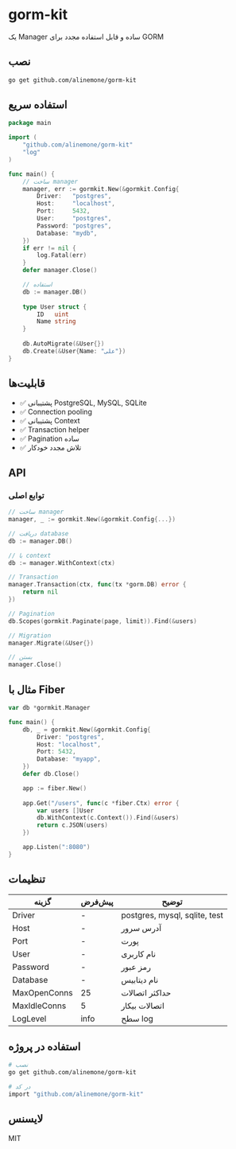 # gorm-kit

یک Manager ساده و قابل استفاده مجدد برای GORM

## نصب

```bash
go get github.com/alinemone/gorm-kit
```

## استفاده سریع

```go
package main

import (
    "github.com/alinemone/gorm-kit"
    "log"
)

func main() {
    // ساخت manager
    manager, err := gormkit.New(&gormkit.Config{
        Driver:   "postgres",
        Host:     "localhost",
        Port:     5432,
        User:     "postgres",
        Password: "postgres",
        Database: "mydb",
    })
    if err != nil {
        log.Fatal(err)
    }
    defer manager.Close()

    // استفاده
    db := manager.DB()
    
    type User struct {
        ID   uint
        Name string
    }
    
    db.AutoMigrate(&User{})
    db.Create(&User{Name: "علی"})
}
```

## قابلیت‌ها

- ✅ پشتیبانی PostgreSQL, MySQL, SQLite
- ✅ Connection pooling
- ✅ پشتیبانی Context
- ✅ Transaction helper
- ✅ Pagination ساده
- ✅ تلاش مجدد خودکار

## API

### توابع اصلی

```go
// ساخت manager
manager, _ := gormkit.New(&gormkit.Config{...})

// دریافت database
db := manager.DB()

// با context
db := manager.WithContext(ctx)

// Transaction
manager.Transaction(ctx, func(tx *gorm.DB) error {
    return nil
})

// Pagination
db.Scopes(gormkit.Paginate(page, limit)).Find(&users)

// Migration
manager.Migrate(&User{})

// بستن
manager.Close()
```

## مثال با Fiber

```go
var db *gormkit.Manager

func main() {
    db, _ = gormkit.New(&gormkit.Config{
        Driver: "postgres",
        Host: "localhost",
        Port: 5432,
        Database: "myapp",
    })
    defer db.Close()

    app := fiber.New()
    
    app.Get("/users", func(c *fiber.Ctx) error {
        var users []User
        db.WithContext(c.Context()).Find(&users)
        return c.JSON(users)
    })

    app.Listen(":8080")
}
```

## تنظیمات

| گزینه | پیش‌فرض | توضیح |
|-------|---------|-------|
| Driver | - | postgres, mysql, sqlite, test |
| Host | - | آدرس سرور |
| Port | - | پورت |
| User | - | نام کاربری |
| Password | - | رمز عبور |
| Database | - | نام دیتابیس |
| MaxOpenConns | 25 | حداکثر اتصالات |
| MaxIdleConns | 5 | اتصالات بیکار |
| LogLevel | info | سطح log |

## استفاده در پروژه

```bash
# نصب
go get github.com/alinemone/gorm-kit

# در کد
import "github.com/alinemone/gorm-kit"
```

## لایسنس

MIT

